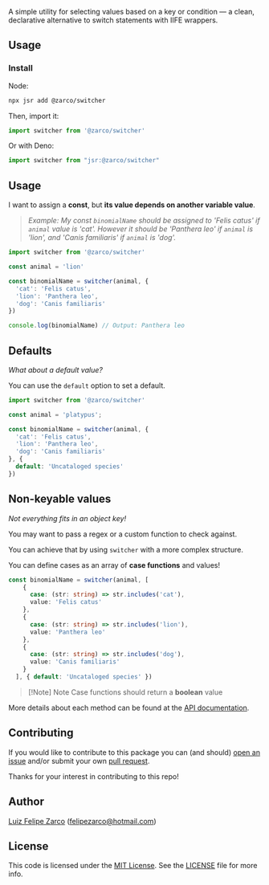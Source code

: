 A simple utility for selecting values based on a key or condition — a clean, declarative alternative to switch statements with IIFE wrappers.

## Usage

### Install

Node:

```sh
npx jsr add @zarco/switcher
```

Then, import it:
```ts
import switcher from '@zarco/switcher'
```

Or with Deno:

```ts
import switcher from "jsr:@zarco/switcher"
```

## Usage

I want to assign a **const**, but **its value depends on another variable value**.

> _Example: My const `binomialName` should be assigned to 'Felis catus' if `animal` value is 'cat'.
However it should be 'Panthera leo' if `animal` is 'lion', and 'Canis familiaris' if `animal` is 'dog'._

````typescript
import switcher from '@zarco/switcher'

const animal = 'lion'

const binomialName = switcher(animal, {
  'cat': 'Felis catus',
  'lion': 'Panthera leo',
  'dog': 'Canis familiaris'
})

console.log(binomialName) // Output: Panthera leo
````

## Defaults

*What about a default value?*

You can use the `default` option to set a default.

```ts
import switcher from '@zarco/switcher'

const animal = 'platypus';

const binomialName = switcher(animal, {
  'cat': 'Felis catus',
  'lion': 'Panthera leo',
  'dog': 'Canis familiaris'
}, {
  default: 'Uncataloged species'
})
```

## Non-keyable values

_Not everything fits in an object key!_

You may want to pass a regex or a custom function to check against.

You can achieve that by using `switcher` with a more complex structure.

You can define cases as an array of **case functions** and values!

````typescript
const binomialName = switcher(animal, [
    {
      case: (str: string) => str.includes('cat'),
      value: 'Felis catus'
    },
    {
      case: (str: string) => str.includes('lion'),
      value: 'Panthera leo'
    },
    {
      case: (str: string) => str.includes('dog'),
      value: 'Canis familiaris'
    }
  ], { default: 'Uncataloged species' })
````

> [!Note] Note
> Case functions should return a **boolean** value

More details about each method can be found at the [API documentation](https://jsr.io/@zarco/switcher/doc).

## Contributing

If you would like to contribute to this package you can (and should)
[open an issue](https://github.com/felipezarco/switcher/issues/new) and/or submit
your own [pull request](https://github.com/felipezarco/switcher/compare).

Thanks for your interest in contributing to this repo!

## Author

[Luiz Felipe Zarco](https://github.com/felipezarco) (felipezarco@hotmail.com)

## License

This code is licensed under the
[MIT License](https://github.com/felipezarco/switcher/blob/main/LICENSE). See the
[LICENSE](https://github.com/felipezarco/switcher/blob/main/LICENSE) file for more
info.